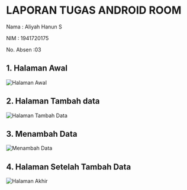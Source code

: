 # LAPORAN TUGAS ANDROID ROOM

Nama : Aliyah Hanun S 

NIM  : 1941720175

No. Absen :03

## 1. Halaman Awal
![Halaman Awal](screenshot/awal.jpg)

## 2. Halaman Tambah data
![Halaman Tambah Data](screenshot/halaman%20tambah%20data.jpg)

## 3. Menambah Data
![Menambah Data](screenshot/tambah%20data.jpg)

## 4. Halaman Setelah Tambah Data
![Halaman Akhir](screenshot/akhir.jpg)